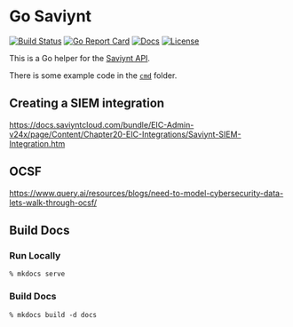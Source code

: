 # Go Saviynt

[![Build Status][build-status-svg]][build-status-url]
[![Go Report Card][goreport-svg]][goreport-url]
[![Docs][docs-godoc-svg]][docs-godoc-url]
[![License][license-svg]][license-url]

This is a Go helper for the [Saviynt API](https://saviynt.com/api-reference).

There is some example code in the [`cmd`](`cmd`) folder.

 [build-status-svg]: https://github.com/grokify/go-saviynt/workflows/test/badge.svg
 [build-status-url]: https://github.com/grokify/go-saviynt/actions
 [goreport-svg]: https://goreportcard.com/badge/github.com/grokify/go-saviynt
 [goreport-url]: https://goreportcard.com/report/github.com/grokify/go-saviynt
 [codeclimate-status-svg]: https://codeclimate.com/github/grokify/go-saviynt/badges/gpa.svg
 [codeclimate-status-url]: https://codeclimate.com/github/grokify/go-saviynt
 [docs-godoc-svg]: https://pkg.go.dev/badge/github.com/grokify/go-saviynt
 [docs-godoc-url]: https://pkg.go.dev/github.com/grokify/go-saviynt
 [license-svg]: https://img.shields.io/badge/license-MIT-blue.svg
 [license-url]: https://github.com/grokify/go-saviynt/blob/master/LICENSE

## Creating a SIEM integration

https://docs.saviyntcloud.com/bundle/EIC-Admin-v24x/page/Content/Chapter20-EIC-Integrations/Saviynt-SIEM-Integration.htm

## OCSF

https://www.query.ai/resources/blogs/need-to-model-cybersecurity-data-lets-walk-through-ocsf/

## Build Docs

### Run Locally

`% mkdocs serve`

### Build Docs

`% mkdocs build -d docs`